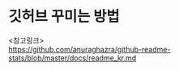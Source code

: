 # 깃허브 꾸미는 방법
<참고링크>   
<https://github.com/anuraghazra/github-readme-stats/blob/master/docs/readme_kr.md>
